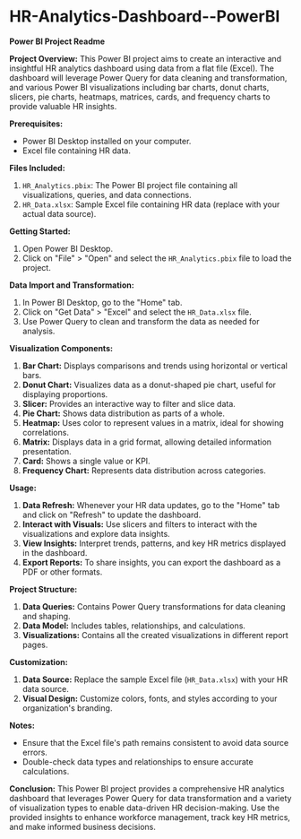 # HR-Analytics-Dashboard--PowerBI

**Power BI Project Readme**

**Project Overview:**
This Power BI project aims to create an interactive and insightful HR analytics dashboard using data from a flat file (Excel). The dashboard will leverage Power Query for data cleaning and transformation, and various Power BI visualizations including bar charts, donut charts, slicers, pie charts, heatmaps, matrices, cards, and frequency charts to provide valuable HR insights.

**Prerequisites:**
- Power BI Desktop installed on your computer.
- Excel file containing HR data.

**Files Included:**
1. `HR_Analytics.pbix`: The Power BI project file containing all visualizations, queries, and data connections.
2. `HR_Data.xlsx`: Sample Excel file containing HR data (replace with your actual data source).

**Getting Started:**
1. Open Power BI Desktop.
2. Click on "File" > "Open" and select the `HR_Analytics.pbix` file to load the project.

**Data Import and Transformation:**
1. In Power BI Desktop, go to the "Home" tab.
2. Click on "Get Data" > "Excel" and select the `HR_Data.xlsx` file.
3. Use Power Query to clean and transform the data as needed for analysis.

**Visualization Components:**
1. **Bar Chart:** Displays comparisons and trends using horizontal or vertical bars.
2. **Donut Chart:** Visualizes data as a donut-shaped pie chart, useful for displaying proportions.
3. **Slicer:** Provides an interactive way to filter and slice data.
4. **Pie Chart:** Shows data distribution as parts of a whole.
5. **Heatmap:** Uses color to represent values in a matrix, ideal for showing correlations.
6. **Matrix:** Displays data in a grid format, allowing detailed information presentation.
7. **Card:** Shows a single value or KPI.
8. **Frequency Chart:** Represents data distribution across categories.

**Usage:**
1. **Data Refresh:** Whenever your HR data updates, go to the "Home" tab and click on "Refresh" to update the dashboard.
2. **Interact with Visuals:** Use slicers and filters to interact with the visualizations and explore data insights.
3. **View Insights:** Interpret trends, patterns, and key HR metrics displayed in the dashboard.
4. **Export Reports:** To share insights, you can export the dashboard as a PDF or other formats.

**Project Structure:**
1. **Data Queries:** Contains Power Query transformations for data cleaning and shaping.
2. **Data Model:** Includes tables, relationships, and calculations.
3. **Visualizations:** Contains all the created visualizations in different report pages.

**Customization:**
1. **Data Source:** Replace the sample Excel file (`HR_Data.xlsx`) with your HR data source.
2. **Visual Design:** Customize colors, fonts, and styles according to your organization's branding.

**Notes:**
- Ensure that the Excel file's path remains consistent to avoid data source errors.
- Double-check data types and relationships to ensure accurate calculations.

**Conclusion:**
This Power BI project provides a comprehensive HR analytics dashboard that leverages Power Query for data transformation and a variety of visualization types to enable data-driven HR decision-making. Use the provided insights to enhance workforce management, track key HR metrics, and make informed business decisions.
